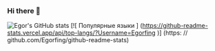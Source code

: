 ### Hi there 👋

<!--
**Egorfing/Egorfing** is a ✨ _special_ ✨ repository because its `README.md` (this file) appears on your GitHub profile.

Here are some ideas to get you started:

- 🔭 I’m currently working on ...
- 🌱 I’m currently learning ...
- 👯 I’m looking to collaborate on ...
- 🤔 I’m looking for help with ...
- 💬 Ask me about ...
- 📫 How to reach me: ...
- 😄 Pronouns: ...
- ⚡ Fun fact: ...
-->
![Egor's GitHub stats](https://github-readme-stats.vercel.app/api?username=Egorfing&hide=contribs,prs)
[![ Популярные языки ] (https://github-readme-stats.vercel.app/api/top-langs/?Username=Egorfing )] (https: // github.com/Egorfing/github-readme-stats)

